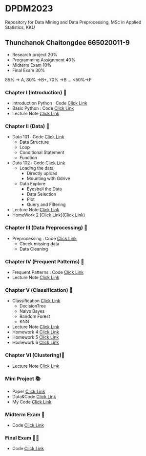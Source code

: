 # DPDM2023
Repository for Data Mining and Data Preprocessing, MSc in Applied Statistics, KKU

## Thunchanok Chaitongdee 665020011-9

- Research project              20%
- Programming Assignment        40%
- Midterm Exam                  10%
- Final Exam                    30%

85% -> A, 80% ->B+, 70% ->B ... <50%->F

### Chapter I (Introduction) 📕
- Introduction Python : Code [Click Link](https://github.com/ThunchanokChai/DPDM2023/blob/main/introduction.ipynb)
- Basic Python : Code [Click Link](https://github.com/ThunchanokChai/DPDM2023/blob/main/Python101.ipynb)
- Lecture Note [Click Link](https://github.com/ThunchanokChai/DPDM2023/blob/main/Introduction.pdf)

### Chapter II (Data) 📗
- Data 101 : Code [Click Link](https://github.com/ThunchanokChai/DPDM2023/blob/main/Data101.ipynb)
  - Data Structure
  - Loop
  - Conditional Statement
  - Function
- Data 102 : Code [Click Link](https://github.com/ThunchanokChai/DPDM2023/blob/main/Data102.ipynb)
  - Loading the data
    - Directly upload
    - Mounting with Gdrive
  - Data Explore
    - Eyesball the Data
    - Data Selection
    - Plot
    - Query and Filtering
- Lecture Note [Click Link](https://github.com/ThunchanokChai/DPDM2023/blob/main/Data.pdf)
- HomeWork 2 [Click Link]([Click Link](https://github.com/ThunchanokChai/DPDM2023/blob/main/Data101.ipynb))
  
### Chapter III (Data Preprocessing) 📙 
- Preprocessing : Code [Click Link](https://github.com/ThunchanokChai/DPDM2023/blob/main/Preprocessing.ipynb)
    - Check missing data
    - Data Cleaning
 
### Chapter IV (Frequent Patterns) 📘
- Frequent Patterns : Code [Click Link](https://github.com/ThunchanokChai/DPDM2023/blob/main/Frequent_Patterns_(Association_Rules).ipynb)
- Lecture Note [Click Link](https://github.com/ThunchanokChai/DPDM2023/blob/main/Frequent%20Patterns.pdf)

### Chapter V (Classification) 📓
- Classification [Click Link](https://github.com/ThunchanokChai/DPDM2023/blob/main/Classification_HW6.ipynb)
  - DecisionTree
  - Naive Bayes
  - Random Forest
  - KNN
- Lecture Note [Click Link](https://github.com/ThunchanokChai/DPDM2023/blob/main/Classification.pdf)
- Homework 4 [Click Link](https://github.com/ThunchanokChai/DPDM2023/blob/main/HW4.ipynb)
- Homework 5 [Click Link](https://github.com/ThunchanokChai/DPDM2023/blob/main/Classification.ipynb)
- Homework 6 [Click Link](https://github.com/ThunchanokChai/DPDM2023/blob/main/Classification_HW6.ipynb)

### Chapter VI (Clustering)📓
- Lecture Note [Click Link](https://github.com/ThunchanokChai/DPDM2023/blob/main/Clustering.pdf)

### Mini Project 📚
- Paper [Click Link](https://pubmed.ncbi.nlm.nih.gov/32102816/)
- Data&Code [Click Link](https://github.com/GitEricLin/BMJOpen/)
- My Code [Click Link](https://github.com/ThunchanokChai/DPDM2023/blob/main/Project.ipynb)

### Midterm Exam 🫨
- Code [Click Link](https://github.com/ThunchanokChai/DPDM2023/blob/main/midterm_dpdm2023.ipynb)
 
### Final Exam 😵‍💫
- Code [Click Link](https://github.com/ThunchanokChai/DPDM2023/blob/main/Final_Exam.ipynb)
